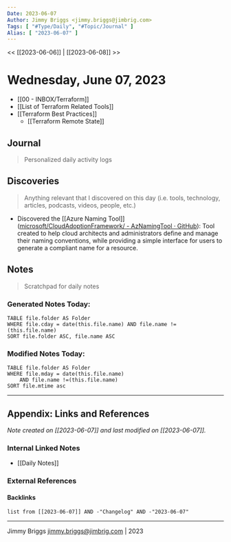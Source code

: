 ```yaml
---
Date: 2023-06-07
Author: Jimmy Briggs <jimmy.briggs@jimbrig.com>
Tags: [ "#Type/Daily", "#Topic/Journal" ]
Alias: [ "2023-06-07" ]
---
```


<< [[2023-06-06]] | [[2023-06-08]] >>

# Wednesday, June 07, 2023

- [[00 - INBOX/Terraform]]
- [[List of Terraform Related Tools]]
- [[Terraform Best Practices]]
	- [[Terraform Remote State]]

## Journal

> Personalized daily activity logs

## Discoveries

> Anything relevant that I discovered on this day (i.e. tools, technology, articles, podcasts, videos, people, etc.)

- Discovered the [[Azure Naming Tool]] ([microsoft/CloudAdoptionFramework/ - AzNamingTool · GitHub](https://github.com/microsoft/CloudAdoptionFramework/tree/master/ready/AzNamingTool)): Tool created to help cloud architects and administrators define and manage their naming conventions, while providing a simple interface for users to generate a compliant name for a resource.

## Notes

> Scratchpad for daily notes

### Generated Notes Today:

```dataview
TABLE file.folder AS Folder 
WHERE file.cday = date(this.file.name) AND file.name !=(this.file.name) 
SORT file.folder ASC, file.name ASC
```

### Modified Notes Today:

```dataview
TABLE file.folder AS Folder
WHERE file.mday = date(this.file.name) 
	AND file.name !=(this.file.name)
SORT file.mtime asc
```

***

## Appendix: Links and References

*Note created on [[2023-06-07]] and last modified on [[2023-06-07]].*

### Internal Linked Notes

- [[Daily Notes]]

### External References

#### Backlinks

```dataview
list from [[2023-06-07]] AND -"Changelog" AND -"2023-06-07"
```


***

Jimmy Briggs <jimmy.briggs@jimbrig.com> | 2023
